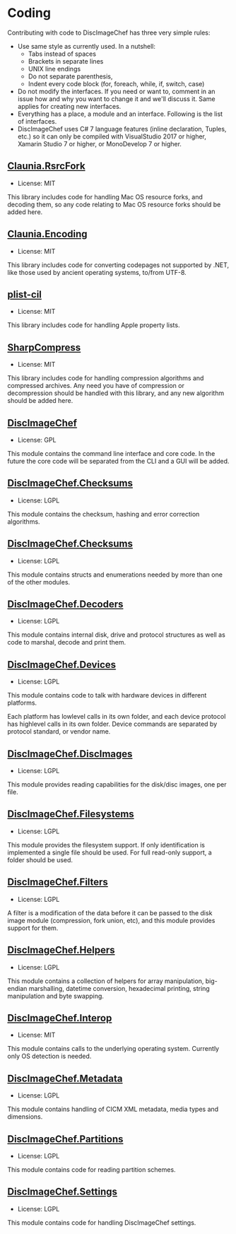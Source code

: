 Coding
======

Contributing with code to DiscImageChef has three very simple rules:

- Use same style as currently used. In a nutshell:
  - Tabs instead of spaces
  - Brackets in separate lines
  - UNIX line endings
  - Do not separate parenthesis, 
  - Indent every code block (for, foreach, while, if, switch, case)
- Do not modify the interfaces. If you need or want to, comment in an issue how and why you want to change it and we'll discuss it.
Same applies for creating new interfaces.
- Everything has a place, a module and an interface. Following is the list of interfaces.
- DiscImageChef uses C# 7 language features (inline declaration, Tuples, etc.) so it can only be compiled with VisualStudio 2017 or higher, Xamarin Studio 7 or higher, or MonoDevelop 7 or higher.


[Claunia.RsrcFork](https://github.com/claunia/Claunia.RsrcFork)
---------------------------------------------------------------
- License: MIT

This library includes code for handling Mac OS resource forks, and decoding them, so any code relating to Mac OS resource forks should be added here.

[Claunia.Encoding](https://github.com/claunia/Claunia.Encoding)
---------------------------------------------------------------
- License: MIT

This library includes code for converting codepages not supported by .NET, like those used by ancient operating systems, to/from UTF-8.

[plist-cil](https://github.com/claunia/plist-cil)
-------------------------------------------------
- License: MIT

This library includes code for handling Apple property lists.

[SharpCompress](https://github.com/adamhathcock/sharpcompress)
--------------------------------------------------------------
- License: MIT

This library includes code for handling compression algorithms and compressed archives.
Any need you have of compression or decompression should be handled with this library, and any new algorithm should be added here.

[DiscImageChef](https://github.com/claunia/DiscImageChef/tree/master/DiscImageChef)
-----------------------------------------------------------------------------------
- License: GPL

This module contains the command line interface and core code.
In the future the core code will be separated from the CLI and a GUI will be added.

[DiscImageChef.Checksums](https://github.com/claunia/DiscImageChef/tree/master/DiscImageChef.Checksums)
-------------------------------------------------------------------------------------------------------
- License: LGPL

This module contains the checksum, hashing and error correction algorithms.

[DiscImageChef.Checksums](https://github.com/claunia/DiscImageChef/tree/master/DiscImageChef.CommonTypes)
-------------------------------------------------------------------------------------------------------
- License: LGPL

This module contains structs and enumerations needed by more than one of the other modules.

[DiscImageChef.Decoders](https://github.com/claunia/DiscImageChef/tree/master/DiscImageChef.Decoders)
-------------------------------------------------------------------------------------------------------
- License: LGPL

This module contains internal disk, drive and protocol structures as well as code to marshal, decode and print them.

[DiscImageChef.Devices](https://github.com/claunia/DiscImageChef/tree/master/DiscImageChef.Devices)
-------------------------------------------------------------------------------------------------------
- License: LGPL

This module contains code to talk with hardware devices in different platforms.

Each platform has lowlevel calls in its own folder, and each device protocol has highlevel calls in its own folder.
Device commands are separated by protocol standard, or vendor name.

[DiscImageChef.DiscImages](https://github.com/claunia/DiscImageChef/tree/master/DiscImageChef.DiscImages)
-------------------------------------------------------------------------------------------------------
- License: LGPL

This module provides reading capabilities for the disk/disc images, one per file.

[DiscImageChef.Filesystems](https://github.com/claunia/DiscImageChef/tree/master/DiscImageChef.Filesystems)
-------------------------------------------------------------------------------------------------------
- License: LGPL

This module provides the filesystem support. If only identification is implemented a single file should be used. For full read-only support, a folder should be used.

[DiscImageChef.Filters](https://github.com/claunia/DiscImageChef/tree/master/DiscImageChef.Filters)
-------------------------------------------------------------------------------------------------------
- License: LGPL

A filter is a modification of the data before it can be passed to the disk image module (compression, fork union, etc), and this module provides support for them.

[DiscImageChef.Helpers](https://github.com/claunia/DiscImageChef/tree/master/DiscImageChef.Helpers)
-------------------------------------------------------------------------------------------------------
- License: LGPL

This module contains a collection of helpers for array manipulation, big-endian marshalling, datetime conversion, hexadecimal printing, string manipulation and byte swapping.

[DiscImageChef.Interop](https://github.com/claunia/DiscImageChef/tree/master/DiscImageChef.Interop)
-------------------------------------------------------------------------------------------------------
- License: MIT

This module contains calls to the underlying operating system. Currently only OS detection is needed.

[DiscImageChef.Metadata](https://github.com/claunia/DiscImageChef/tree/master/DiscImageChef.Metadata)
-------------------------------------------------------------------------------------------------------
- License: LGPL

This module contains handling of CICM XML metadata, media types and dimensions.

[DiscImageChef.Partitions](https://github.com/claunia/DiscImageChef/tree/master/DiscImageChef.Partitions)
-------------------------------------------------------------------------------------------------------
- License: LGPL

This module contains code for reading partition schemes.

[DiscImageChef.Settings](https://github.com/claunia/DiscImageChef/tree/master/DiscImageChef.Settings)
-------------------------------------------------------------------------------------------------------
- License: LGPL

This module contains code for handling DiscImageChef settings.
